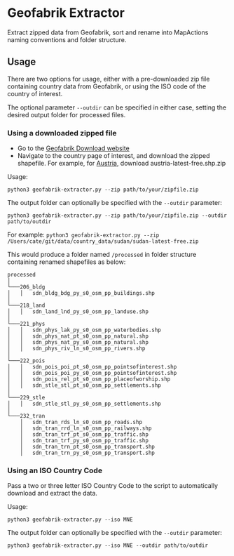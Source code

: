 # Geofabrik Extractor

Extract zipped data from Geofabrik, sort and rename into MapActions naming conventions and folder structure.

## Usage

There are two options for usage, either with a pre-downloaded zip file containing country data from Geofabrik, or using 
the ISO code of the country of interest. 

The optional parameter `--outdir` can be specified in either case, setting the desired output folder for processed 
files.

### Using a downloaded zipped file
- Go to the [Geofabrik Download website](https://download.geofabrik.de)
- Navigate to the country page of interest, and download the zipped shapefile. For example, for [Austria](https://download.geofabrik.de/europe/austria.html), download austria-latest-free.shp.zip

Usage:
```commandline
python3 geofabrik-extractor.py --zip path/to/your/zipfile.zip
```
The output folder can optionally be specified with the `--outdir` parameter:

```commandline
python3 geofabrik-extractor.py --zip path/to/your/zipfile.zip --outdir path/to/outdir
```
For example:
   ``python3 geofabrik-extractor.py --zip /Users/cate/git/data/country_data/sudan/sudan-latest-free.zip`` 
   
This would produce a folder named `/processed` in folder structure containing renamed shapefiles as below:


```
processed
│
└───206_bldg
│   │   sdn_bldg_bdg_py_s0_osm_pp_buildings.shp
│
└───218_land
│   │   sdn_land_lnd_py_s0_osm_pp_landuse.shp
│
└───221_phys
│   │   sdn_phys_lak_py_s0_osm_pp_waterbodies.shp
│   │   sdn_phys_nat_pt_s0_osm_pp_natural.shp
│   │   sdn_phys_nat_py_s0_osm_pp_natural.shp
│   │   sdn_phys_riv_ln_s0_osm_pp_rivers.shp
│
└───222_pois
│   │   sdn_pois_poi_pt_s0_osm_pp_pointsofinterest.shp
│   │   sdn_pois_poi_py_s0_osm_pp_pointsofinterest.shp
│   │   sdn_pois_rel_pt_s0_osm_pp_placeofworship.shp
│   │   sdn_stle_stl_pt_s0_osm_pp_settlements.shp
│
└───229_stle
│   │   sdn_stle_stl_py_s0_osm_pp_settlements.shp
│
└───232_tran
    │   sdn_tran_rds_ln_s0_osm_pp_roads.shp
    │   sdn_tran_rrd_ln_s0_osm_pp_railways.shp
    │   sdn_tran_trf_pt_s0_osm_pp_traffic.shp
    │   sdn_tran_trf_py_s0_osm_pp_traffic.shp
    │   sdn_tran_trn_pt_s0_osm_pp_transport.shp
    │   sdn_tran_trn_py_s0_osm_pp_transport.shp

```


### Using an ISO Country Code

Pass a two or three letter ISO Country Code to the script to automatically download and extract the data.

Usage: 
```
python3 geofabrik-extractor.py --iso MNE
```
The output folder can optionally be specified with the `--outdir` parameter:

```commandline
python3 geofabrik-extractor.py --iso MNE --outdir path/to/outdir
```